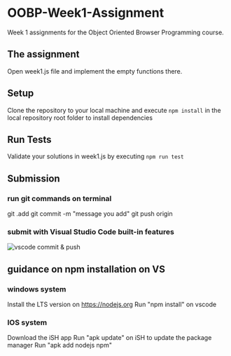 # OOBP-Week1-Assignment
Week 1 assignments for the Object Oriented Browser Programming course.

## The assignment
Open week1.js file and implement the empty functions there.


## Setup
Clone the repository to your local machine and execute `npm install` in the local repository root folder to install dependencies

## Run Tests
Validate your solutions in week1.js by executing `npm run test`

## Submission
### run git commands on terminal
git .add
git commit -m "message you add"
git push origin
### submit with Visual Studio Code built-in features
![vscode commit & push](https://i.imgur.com/vscode-submit.png)


## guidance on npm installation on VS 
### windows system
Install the LTS version on https://nodejs.org
Run "npm install" on vscode
### IOS system
Download the iSH app
Run "apk update" on iSH to update the package manager
Run "apk add nodejs npm" 
